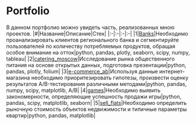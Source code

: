 # Portfolio #
В данном портфолио можно увидеть часть, реализованных мною проектов.
|#|Название|Описание|Стек|
|:-|:-|:-|:-|
|1|[Banks](https://github.com/vkharitonov19/Portfolio/tree/main/banks)|Необходимо проанализировать клиентов регионального банка и сегментируйте пользователей по количеству потребляемых продуктов, обращая особое внимание на отток|python, pandas, plotly, seaborn, scipy, numpy, tableau|
|2|[catering_moscow](https://github.com/vkharitonov19/Portfolio/tree/main/catering_moscow)|Исследование рынка общественного питания на основе открытых данных, подготовка презентации|python, pandas, plotly, folium|
|3|[e-commerce_ab](https://github.com/vkharitonov19/Portfolio/blob/main/e-commerce_ab_test/README.md)|Используя данные интернет-магазина необходимо приоритезировать гипотезы, произвести оценку результатов A/B-тестирования различными методами|python, pandas, numpy, scipy, matplotlib, A/B|
|4|[games](https://github.com/vkharitonov19/Portfolio/tree/main/games)|Необходимо выявить закономерности, определяющие успешность продажи игры|python, pandas, scipy, matplotlib, seaborn|
|5|[sell_flats](https://github.com/vkharitonov19/Portfolio/tree/main/sell_flats)|Необходимо определить рыночную стоимость объектов недвижимости и типичные параметры квартир|python, pandas, matplotlib|
